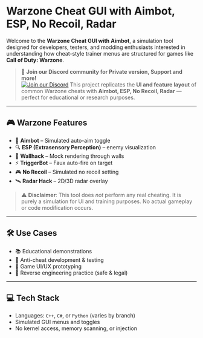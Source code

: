 # Warzone Cheat GUI with Aimbot, ESP, No Recoil, Radar

Welcome to the **Warzone Cheat GUI with Aimbot**, a simulation tool designed for developers, testers, and modding enthusiasts interested in understanding how cheat-style trainer menus are structured for games like **Call of Duty: Warzone**.
> 💬 **Join our Discord community for Private version, Support and more!**  
[![Join our Discord](https://img.shields.io/discord/your-server-id?color=5865F2&label=Join%20Discord&logo=discord&style=for-the-badge)](https://discord.com/servers/elusion-cheats-1174326154207953006)
This project replicates the **UI and feature layout** of common Warzone cheats with **Aimbot, ESP, No Recoil, Radar** — perfect for educational or research purposes.

---

## 🎮 Warzone Features

- 🎯 **Aimbot** – Simulated auto-aim toggle
- 🔍 **ESP (Extrasensory Perception)** – enemy visualization
- 🧱 **Wallhack** – Mock rendering through walls
- ⚡ **TriggerBot** – Faux auto-fire on target
- 🎮 **No Recoil** – Simulated no recoil setting
- 🛰️ **Radar Hack** – 2D/3D radar overlay

> ⚠️ **Disclaimer**: This tool does *not* perform any real cheating. It is purely a simulation for UI and training purposes. No actual gameplay or code modification occurs.

---

## 🛠️ Use Cases

- 📚 Educational demonstrations
- 🧪 Anti-cheat development & testing
- 🎨 Game UI/UX prototyping
- 🔬 Reverse engineering practice (safe & legal)

---

## 💻 Tech Stack

- Languages: `C++`, `C#`, or `Python` (varies by branch)
- Simulated GUI menus and toggles
- No kernel access, memory scanning, or injection
